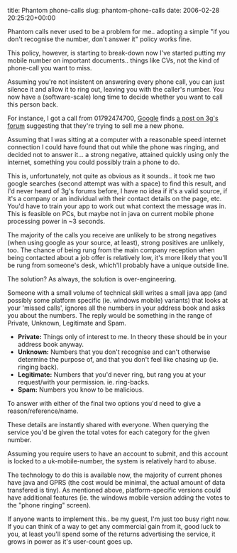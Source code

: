 title: Phantom phone-calls
slug: phantom-phone-calls
date: 2006-02-28 20:25:20+00:00

Phantom calls never used to be a problem for me.. adopting a simple "if you don't recognise the number, don't answer it" policy works fine.

This policy, however, is starting to break-down now I've started putting my mobile number on important documents.. things like CVs, not the kind of phone-call you want to miss.

Assuming you're not insistent on answering every phone call, you can just silence it and allow it to ring out, leaving you with the caller's number. You now have a (software-scale) long time to decide whether you want to call this person back.

For instance, I got a call from 01792474700, <a href="http://www.google.com/">Google</a> finds <a href="http://www.3g.co.uk/3GForum/showpost.php?p=187308&postcount=143">a post on 3g's forum</a> suggesting that they're trying to sell me a new phone.

Assuming that I was sitting at a computer with a reasonable speed internet connection I could have found that out while the phone was ringing, and decided not to answer it... a strong negative, attained quickly using only the internet, something you could possibly train a phone to do.

This is, unfortunately, not quite as obvious as it sounds.. it took me two google searches (second attempt was with a space) to find this result, and I'd never heard of 3g's forums before, I have no idea if it's a valid source, if it's a company or an individual with their contact details on the page, etc. You'd have to train your app to work out what context the message was in. This is feasible on PCs, but maybe not in java on current mobile phone processing power in ~3 seconds.

The majority of the calls you receive are unlikely to be strong negatives (when using google as your source, at least), strong positives are unlikely, too. The chance of being rung from the main company reception when being contacted about a job offer is relatively low, it's more likely that you'll be rung from someone's desk, which'll probably have a unique outside line.

The solution? As always, the solution is over-engineering.

Someone with a small volume of technical skill writes a small java app (and possibly some platform specific (ie. windows mobile) variants) that looks at your 'missed calls', ignores all the numbers in your address book and asks you about the numbers. The reply would be something in the range of Private, Unknown, Legitimate and Spam.

<ul>
	<li><strong>Private:</strong> Things only of interest to me. In theory these should be in your address book anyway.</li>
	<li><strong>Unknown:</strong> Numbers that you don't recognise and can't otherwise determine the purpose of, and that you don't feel like chasing up (ie. ringing back).</li>
	<li><strong>Legitimate:</strong> Numbers that you'd never ring, but rang you at your request/with your permission. ie. ring-backs.</li>
	<li><strong>Spam:</strong> Numbers you know to be malicious.
</li></ul>

To answer with either of the final two options you'd need to give a reason/reference/name.

These details are instantly shared with everyone. When querying the service you'd be given the total votes for each category for the given number.

Assuming you require users to have an account to submit, and this account is locked to a uk-mobile-number, the system is relatively hard to abuse.

The technology to do this is available now, the majority of current phones have java and GPRS (the cost would be minimal, the actual amount of data transfered is tiny). As mentioned above, platform-specific versions could have additional features (ie. the windows mobile version adding the votes to the "phone ringing" screen).

If anyone wants to implement this.. be my guest, I'm just too busy right now. If you can think of a way to get any commercial gain from it, good luck to you, at least you'll spend some of the returns advertising the service, it grows in power as it's user-count goes up.
